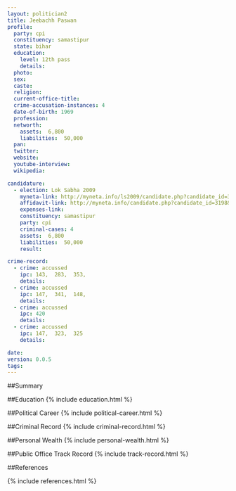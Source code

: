 ```yaml
---
layout: politician2
title: Jeebachh Paswan
profile: 
  party: cpi
  constituency: samastipur
  state: bihar
  education: 
    level: 12th pass
    details: 
  photo: 
  sex: 
  caste: 
  religion: 
  current-office-title: 
  crime-accusation-instances: 4
  date-of-birth: 1969
  profession: 
  networth: 
    assets:  6,800
    liabilities:  50,000
  pan: 
  twitter: 
  website: 
  youtube-interview: 
  wikipedia: 

candidature: 
  - election: Lok Sabha 2009
    myneta-link: http://myneta.info/ls2009/candidate.php?candidate_id=3198
    affidavit-link: http://myneta.info/candidate.php?candidate_id=3198&scan=original
    expenses-link: 
    constituency: samastipur 
    party: cpi
    criminal-cases: 4
    assets:  6,800
    liabilities:  50,000
    result:  

crime-record: 
  - crime: accussed
    ipc: 143,  283,  353,
    details:    
  - crime: accussed
    ipc: 147,  341,  148,
    details:    
  - crime: accussed
    ipc: 420
    details:    
  - crime: accussed
    ipc: 147,  323,  325
    details:    

date: 
version: 0.0.5
tags: 
---
```

##Summary


##Education
{% include education.html %}


##Political Career
{% include political-career.html %}


##Criminal Record
{% include criminal-record.html %}


##Personal Wealth
{% include personal-wealth.html %}


##Public Office Track Record
{% include track-record.html %}


##References


{% include references.html %}